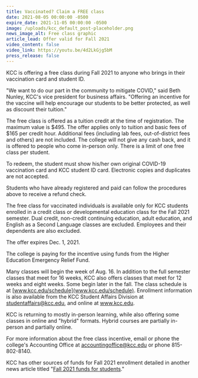 ```yaml
---
title: Vaccinated? Claim a FREE class
date: 2021-08-05 00:00:00 -0500
expire_date: 2021-11-05 00:00:00 -0500
image: /uploads/kcc_default_post-placeholder.png
news_image_alt: Free class graphic
article_lead: Offer valid for Fall 2021
video_content: false
video_link: https://youtu.be/4d2LkGjg5bM
press_release: false
---
```

KCC is offering a free class during Fall 2021 to anyone who brings in their vaccination card and student ID.

"We want to do our part in the community to mitigate COVID," said Beth Nunley, KCC's vice president for business affairs. "Offering an incentive for the vaccine will help encourage our students to be better protected, as well as discount their tuition."

The free class is offered as a tuition credit at the time of registration. The maximum value is $495. The offer applies only to tuition and basic fees of $165 per credit hour. Additional fees (including lab fees, out-of-district fees and others) are not included. The college will not give any cash back, and it is offered to people who come in-person only. There is a limit of one free class per student.

To redeem, the student must show his/her own original COVID-19 vaccination card and KCC student ID card. Electronic copies and duplicates are not accepted.

Students who have already registered and paid can follow the procedures above to receive a refund check.

The free class for vaccinated individuals is available only for KCC students enrolled in a credit class or developmental education class for the Fall 2021 semester. Dual credit, non-credit continuing education, adult education, and English as a Second Language classes are excluded. Employees and their dependents are also excluded.

The offer expires Dec. 1, 2021.

The college is paying for the incentive using funds from the Higher Education Emergency Relief Fund.

Many classes will begin the week of Aug. 16. In addition to the full semester classes that meet for 16 weeks, KCC also offers classes that meet for 12 weeks and eight weeks. Some begin later in the fall. The class schedule is at [www.kcc.edu/schedule](www.kcc.edu/schedule). Enrollment information is also available from the KCC Student Affairs Division at [studentaffairs@kcc.edu](mailto:studentaffairs@kcc.edu), and online at www.kcc.edu.

KCC is returning to mostly in-person learning, while also offering some classes in online and "hybrid" formats. Hybrid courses are partially in-person and partially online.

For more information about the free class incentive, email or phone the college's Accounting Office at [accountingoffice@kcc.edu](mailto:accountingoffice@kcc.edu)&nbsp;or phone 815-802-8140.

KCC has other sources of funds for Fall 2021 enrollment detailed in another news article titled "[Fall 2021 funds for students](https://news.kcc.edu/2021/07/28/fall-2021-funds-for-students.html)."
